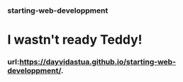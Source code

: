 ### starting-web-developpment
# I wastn't ready Teddy!
### url:https://dayvidastua.github.io/starting-web-developpment/.
